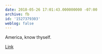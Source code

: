 ```yaml
---
date: 2018-05-26 17:01:43.000000000 -07:00
archive: fb
id: '1527379303'
weblog: false
---
```


America, know thyself. 

[Link](https://www.gq.com/story/trump-on-immigrant-children)
